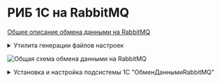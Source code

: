 # РИБ 1С на RabbitMQ

[Общее описание обмена данными на RabbitMQ](https://github.com/zhichkin/dajet-agent/blob/main/doc/%D0%9E%D0%BF%D0%B8%D1%81%D0%B0%D0%BD%D0%B8%D0%B5%20%D0%BE%D0%B1%D0%BC%D0%B5%D0%BD%D0%B0%20%D0%B4%D0%B0%D0%BD%D0%BD%D1%8B%D0%BC%D0%B8%20RabbitMQ.pdf)
 
<details>
<summary>Утилита генерации файлов настроек</summary>

Скачать утилиту для генерации файлов настроек можно в [разделе релизов](https://github.com/zhichkin/dajet-agent/releases/).

Поддерживается работа с базами данных 1С на Microsoft SQL Server и PostgreSQL.

Файлы настроек должны быть расположены в корневом каталоге установки агента обмена данными **DaJet.Agent.Service.exe**.

Утилита генерирует два файла:
- producer-settings.json
- consumer-settings.json

Оба эти файла нужны для настройки параметров работы агента обмена данными.

Файл **producer-settings.json** нужен для настройки агента в роли экспортёра
данных из базы данных 1С в очереди RabbitMQ.

Файл **consumer-settings.json** нужен для настройки агента в роли импортёра
данных из очередей RabbitMQ в базу данных 1С.

![Помощь по использованию](https://github.com/zhichkin/dajet-agent/blob/main/doc/dajet-agent-help.png)

Пример использования для Microsoft SQL Server:

![Пример использования для Microsoft SQL Server](https://github.com/zhichkin/dajet-agent/blob/main/doc/dajet-agent-ms-usage.png)

Пример использования для PostgreSQL:

![Пример использования для PostgreSQL](https://github.com/zhichkin/dajet-agent/blob/main/doc/dajet-agent-pg-usage.png)

**Примечание:** в случае необходимости указать порт для **PostgreSQL** адрес сервера можно указать, например, так: **127.0.0.1:5432**

</details>

![Общая схема обмена данными на RabbitMQ](https://github.com/zhichkin/dajet-agent/blob/main/doc/%D0%A1%D1%85%D0%B5%D0%BC%D0%B0%20%D0%BE%D0%B1%D0%BC%D0%B5%D0%BD%D0%B0%20%D0%B4%D0%B0%D0%BD%D0%BD%D1%8B%D0%BC%D0%B8%20RabbitMQ.png)

<details>
<summary>Установка и настройка подсистемы 1С "ОбменДаннымиRabbitMQ"</summary>

[Скачать подсистему "ОбменДаннымиRabbitMQ"](https://github.com/zhichkin/dajet-agent/blob/main/1c/%D0%9E%D0%B1%D0%BC%D0%B5%D0%BD%D0%94%D0%B0%D0%BD%D0%BD%D1%8B%D0%BC%D0%B8RabbitMQ.cf).

1. Обновить целевую конфигурацию 1С при помощи сравнения и объединения. Появится новая подсистема 1С "ОбменДаннымиRabbitMQ".
2. Сохранить конфигурацию 1С и перейти в режим пользователя для настройки подсистемы.
3. Заполнить константу **ИмяПланаОбменаRabbitMQ**, указав имя плана обмена так как это указано в конфигурации 1С, который будет использован для обмена данными RabbitMQ.
![Имя плана обмена](https://github.com/zhichkin/dajet-agent/blob/main/doc/exchange-plan-name.png)
4. Включить константу **ИспользоватьОбменДаннымиRabbitMQ** для активации использования подсистемы "ОбменДаннымиRabbitMQ".
5. Настроить и запланировать запуск регламентного задания "ОбменДаннымиRabbitMQ", которое выполняет загрузку объектов 1С из очереди входящих сообщений, справочник "ВходящаяОчередьRabbitMQ".
6. Включить константу **ИспользоватьРабочийРежимRabbitMQ** для активации рабочего режима использования подсистемы "ОбменДаннымиRabbitMQ".

Подсистема "ОбменДаннымиRabbitMQ" может работать в двух режимах "рабочий" и "тестовый".

В тестовом режиме (используется по умолчанию) регистрация изменений осуществляется одновременно и в плане обмена,
указанном в настройке "ИмяПланаОбменаRabbitMQ" и в очереди исходящих сообщений, справочник ""ИсходящаяОчередьRabbitMQ".

В рабочем режиме регистрация выполняется только в очереди исходящих сообщений, справочник ""ИсходящаяОчередьRabbitMQ".
Регистрация в плане обмена не выполняется, что обеспечивается выполнением следующего кода 1С:
```C#
Процедура ОчиститьСписокПолучателей(Источник, МассивПолучателей)
	
	Если Не ИспользоватьРабочийРежимRabbitMQ() Тогда
		Возврат;
	КонецЕсли;
	
	Для Каждого Получатель Из МассивПолучателей Цикл
		Источник.ОбменДанными.Получатели.Удалить(Получатель);
	КонецЦикла;
	
КонецПроцедуры
```

Сериализация и десериализация объектов 1С выполняется при помощи встроенного объекта платформы "СериализаторXDTO" в формате JSON.

Пример JSON 1С:
```JSON
{
  "#type" : "jcfg:CatalogObject.Номенклатура",
  "#value" :
  {
    "IsFolder":false,
    "Ref":"8f2ad5ce-8347-11eb-9c98-408d5c93cc8e",
    "DeletionMark":false,
    "Parent":"00000000-0000-0000-0000-000000000000",
    "Code":"00000001",
    "Description":"Тестовая номенклатура"
  }
}
```

</details>